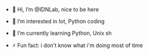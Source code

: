 - 👋 Hi, I’m @IDNLab, nice to be here
- 👀 I’m interested in Iot, Python coding 
- 🌱 I’m currently learning Python, Unix sh

- ⚡ Fun fact: i don't know what i'm doing most of time

<!---
IDNLab/IDNLab is a ✨ special ✨ repository because its `README.md` (this file) appears on your GitHub profile.
You can click the Preview link to take a look at your changes.
--->
